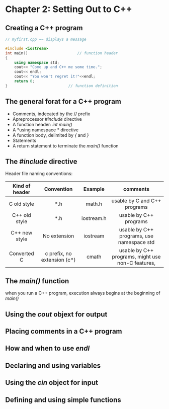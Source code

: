 # Chapter 2: Setting Out to C++

## Creating a C++ program

```C++
// myfirst.cpp == displays a message

#include <iostream>
int main()						// function header
{
	using namespace std;
	cout<< "Come up and C++ me some time.";
	cout<< endl;
	cout<< "You won't regret it!"<<endl;
	return 0;
}							// function definition
```

## The general forat for a C++ program

- Comments, indecated by the // prefix
- Apreprocessor *#include* directive
- A function header: *int main()*
- A *using namespace * directive
- A function body, delimited by *{* and *}*
- Statements
- A return statement to terminate the *main()* function 


## The *#include* directive

Header file naming conventions:

| Kind of header |         Convention          |  Example   |                 comments                 |
| :------------: | :-------------------------: | :--------: | :--------------------------------------: |
|  C old style   |             *.h             |   math.h   |       usable by C and C++ programs       |
| C++ old style  |             *.h             | iostream.h |          usable by C++ programs          |
| C++ new style  |        No extension         |  iostream  | usable by C++ programs, use namespace std |
|  Converted C   | c prefix, no extension (c*) |   cmath    | usable by C++ programs, might use non-C features, |

## The *main()* function

when you run a C++ program, execution always begins at the beginning of *main()*

## Using the *cout* objext for output

## Placing comments in a C++ program

## How and when to use *endl*

## Declaring and using variables

## Using the *cin* object for input

## Defining and using simple functions
